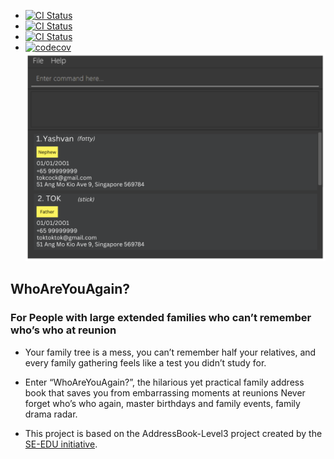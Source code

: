 * [![CI Status](https://github.com/AY2425S2-CS2103T-T14-1/tp/actions/workflows/gradle.yml/badge.svg)](https://github.com/AY2425S2-CS2103T-T14-1/tp/actions/workflows/gradle.yml)
* [![CI Status](https://github.com/AY2425S2-CS2103T-T14-1/tp/actions/workflows/docs.yml/badge.svg)](https://github.com/AY2425S2-CS2103T-T14-1/tp/actions/workflows/docs.yml)
* [![CI Status](https://github.com/AY2425S2-CS2103T-T14-1/tp/actions/workflows/pages/pages-build-deployment/badge.svg)](https://github.com/AY2425S2-CS2103T-T14-1/tp/actions/workflows/pages/pages-build-deployment)
* [![codecov](https://codecov.io/gh/AY2425S2-CS2103T-T14-1/tp/branch/master/graph/badge.svg)](https://codecov.io/gh/AY2425S2-CS2103T-T14-1/tp)
![Ui](docs/images/Ui.png)

## WhoAreYouAgain?
### For People with large extended families who can’t remember who’s who at reunion
* Your family tree is a mess, you can’t remember half your relatives, and every family gathering feels like a test you
didn’t study for.
* Enter “WhoAreYouAgain?”, the hilarious yet practical family address book that saves you from embarrassing moments at reunions
  Never forget who’s who again, master birthdays and family events, family drama radar. 


* This project is based on the AddressBook-Level3 project created by the [SE-EDU initiative](https://se-education.org).
